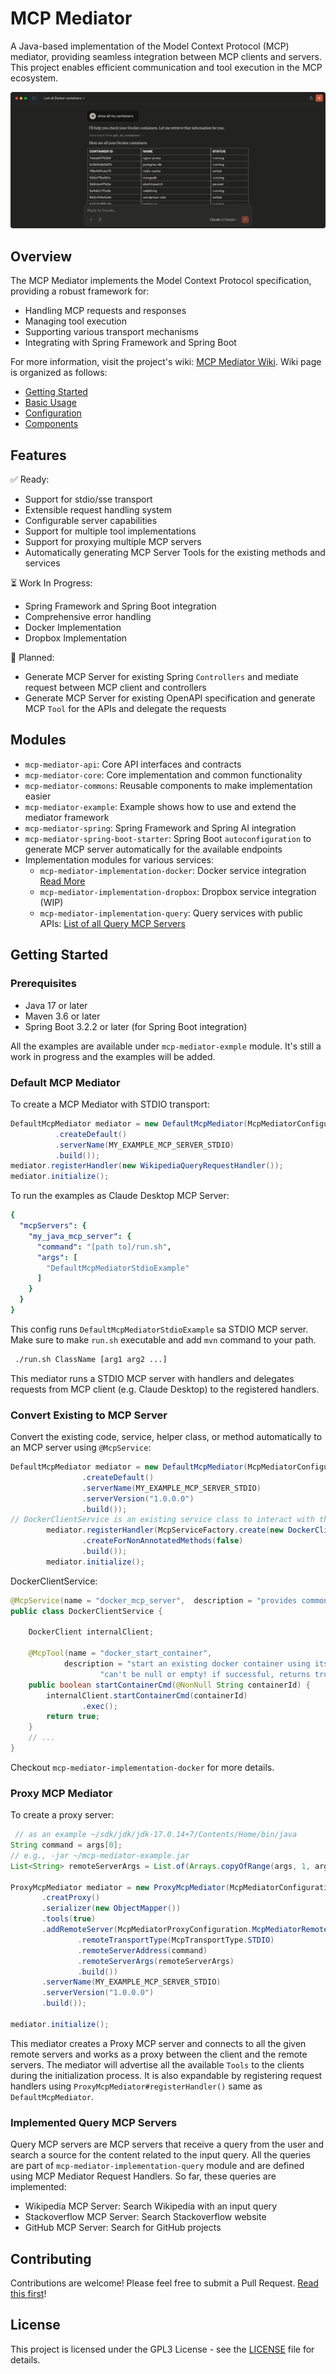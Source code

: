 # MCP Mediator

A Java-based implementation of the Model Context Protocol (MCP) mediator, providing seamless integration between MCP clients and servers. 
This project enables efficient communication and tool execution in the MCP ecosystem.

![Claude Desktop Integration](https://github.com/makbn/mcp_mediator/blob/master/.github/static/cl_client_screenshot.png?raw=true)


## Overview

The MCP Mediator implements the Model Context Protocol specification, providing a robust framework for:
- Handling MCP requests and responses
- Managing tool execution
- Supporting various transport mechanisms
- Integrating with Spring Framework and Spring Boot

For more information, visit the project's wiki: [MCP Mediator Wiki](https://github.com/makbn/mcp_mediator/wiki).
Wiki page is organized as follows:
- [Getting Started](https://github.com/makbn/mcp_mediator/wiki/1‐Getting-Started)  
- [Basic Usage](https://github.com/makbn/mcp_mediator/wiki/2‐Basic-Usage)  
- [Configuration](https://github.com/makbn/mcp_mediator/wiki/3‐Configuration)  
- [Components](https://github.com/makbn/mcp_mediator/wiki/4‐Components)  



## Features

:white_check_mark: Ready:
- Support for stdio/sse transport
- Extensible request handling system
- Configurable server capabilities
- Support for multiple tool implementations
- Support for proxying multiple MCP servers
- Automatically generating MCP Server Tools for the existing methods and services

:hourglass_flowing_sand: Work In Progress:
-  Spring Framework and Spring Boot integration
-  Comprehensive error handling
-  Docker Implementation
-  Dropbox Implementation

:baby_bottle: Planned:
- Generate MCP Server for existing Spring `Controllers` and mediate request between MCP client and controllers
- Generate MCP Server for existing OpenAPI specification and generate MCP `Tool` for the APIs and delegate the requests  

## Modules

- `mcp-mediator-api`: Core API interfaces and contracts
- `mcp-mediator-core`: Core implementation and common functionality
- `mcp-mediator-commons`: Reusable components to make implementation easier
- `mcp-mediator-example`: Example shows how to use and extend the mediator framework
- `mcp-mediator-spring`: Spring Framework and Spring AI integration
- `mcp-mediator-spring-boot-starter`: Spring Boot `autoconfiguration` to generate MCP server automatically for the available endpoints
- Implementation modules for various services:
  - `mcp-mediator-implementation-docker`: Docker service integration [Read More](mcp-mediator-implementation-docker/README.md)
  - `mcp-mediator-implementation-dropbox`: Dropbox service integration (WIP)
  - `mcp-mediator-implementation-query`: Query services with public APIs: [List of all Query MCP Servers](#implemented-query-mcp-servers)

## Getting Started

### Prerequisites

- Java 17 or later
- Maven 3.6 or later
- Spring Boot 3.2.2 or later (for Spring Boot integration)

All the examples are available under `mcp-mediator-exmple` module. It's still a work in progress and the examples will be added.
### Default MCP Mediator 
To create a MCP Mediator with STDIO transport:

```java
DefaultMcpMediator mediator = new DefaultMcpMediator(McpMediatorConfigurationBuilder.builder()
          .createDefault()
          .serverName(MY_EXAMPLE_MCP_SERVER_STDIO)
          .build());
mediator.registerHandler(new WikipediaQueryRequestHandler());
mediator.initialize();
```

To run the examples as Claude Desktop MCP Server:
```yaml
{
  "mcpServers": {
    "my_java_mcp_server": {
      "command": "[path to]/run.sh",
      "args": [
        "DefaultMcpMediatorStdioExample"
      ]
    }
  }
}
```
This config runs `DefaultMcpMediatorStdioExample` sa STDIO MCP server. 
Make sure to make `run.sh` executable and add `mvn` command to your path.
```bash
 ./run.sh ClassName [arg1 arg2 ...]
```

This mediator runs a STDIO MCP server with handlers and delegates requests from MCP client  (e.g. Claude Desktop) to
the registered handlers. 

### Convert Existing to MCP Server
Convert the existing code, service, helper class, or method automatically to an MCP server using `@McpService`: 
```java
DefaultMcpMediator mediator = new DefaultMcpMediator(McpMediatorConfigurationBuilder.builder()
                .createDefault()
                .serverName(MY_EXAMPLE_MCP_SERVER_STDIO)
                .serverVersion("1.0.0.0")
                .build());
// DockerClientService is an existing service class to interact with the installed Docker Client
        mediator.registerHandler(McpServiceFactory.create(new DockerClientService(dockerClient))
                .createForNonAnnotatedMethods(false)
                .build());
        mediator.initialize();
```

DockerClientService:

```java
@McpService(name = "docker_mcp_server",  description = "provides common docker command as mcp tools")
public class DockerClientService {

    DockerClient internalClient;

    @McpTool(name = "docker_start_container",
            description = "start an existing docker container using its containerId! containerId is required and " +
                    "can't be null or empty! if successful, returns true.")
    public boolean startContainerCmd(@NonNull String containerId) {
        internalClient.startContainerCmd(containerId)
                .exec();
        return true;
    }
    // ...
}
```

Checkout `mcp-mediator-implementation-docker` for more details.

###  Proxy MCP Mediator
To create a proxy server:
```java
 // as an example ~/sdk/jdk/jdk-17.0.14+7/Contents/Home/bin/java
String command = args[0];
// e.g., -jar ~/mcp-mediator-example.jar
List<String> remoteServerArgs = List.of(Arrays.copyOfRange(args, 1, args.length));

ProxyMcpMediator mediator = new ProxyMcpMediator(McpMediatorConfigurationBuilder.builder()
       .creatProxy()
       .serializer(new ObjectMapper())
       .tools(true)
       .addRemoteServer(McpMediatorProxyConfiguration.McpMediatorRemoteMcpServerConfiguration.builder()
               .remoteTransportType(McpTransportType.STDIO)
               .remoteServerAddress(command)
               .remoteServerArgs(remoteServerArgs)
               .build())
       .serverName(MY_EXAMPLE_MCP_SERVER_STDIO)
       .serverVersion("1.0.0.0")
       .build());

mediator.initialize();
```
This mediator creates a Proxy MCP server and connects to all the given remote servers and works as a proxy between the 
client and the remote servers. The mediator will advertise all the available `Tools` to the clients during the 
initialization process. It is also expandable by registering request handlers using `ProxyMcpMediator#registerHandler()`
same as `DefaultMcpMediator`.


### Implemented Query MCP Servers

Query MCP servers are MCP servers that receive a query from the user and search a source for the content related to the input 
query. All the queries are part of `mcp-mediator-implementation-query` module and are defined using MCP Mediator Request Handlers.
So far, these queries are implemented:
- Wikipedia MCP Server: Search Wikipedia with an input query
- Stackoverflow MCP Server: Search Stackoverflow website
- GitHub MCP Server: Search for GitHub projects


## Contributing

Contributions are welcome! Please feel free to submit a Pull Request. [Read this first](CONTRIBUTING.md)!

## License

This project is licensed under the GPL3 License - see the [LICENSE](https://choosealicense.com/licenses/gpl-3.0/) file for details.
